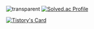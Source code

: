 ![transparent](https://capsule-render.vercel.app/api?type=transparent&fontColor=BBD5B&text=Hi!%20This%20is%20Lee%20Jisu's%20Github%20&height=150&fontSize=60)
[![Solved.ac Profile](http://mazassumnida.wtf/api/generate_badge?boj=ezi-s-u)](https://solved.ac/ezi-s-u)

[![Tistory's Card](https://github-readme-tistory-card.vercel.app/api/badge?name=codingismylife&postId=default&theme=vue)](https://github.com/loosie/github-readme-tistory-card)
